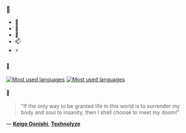 ### 👋

- 🔭
- 🌱
- 💬
- 📫
- ⚡

#### 🧏

[![Most used languages](https://github-readme-stats-aynah.vercel.app/api/top-langs/?username=aynh&theme=solarized-dark&langs_count=6&layout=compact&hide_title=true)](https://github.com/anuraghazra/github-readme-stats#gh-dark-mode-only)
[![Most used languages](https://github-readme-stats-aynah.vercel.app/api/top-langs/?username=aynh&theme=solarized-light&langs_count=6&layout=compact&hide_title=true)](https://github.com/anuraghazra/github-readme-stats#gh-light-mode-only)

#### 💬

> "If the only way to be granted life in this world is to surrender my body and soul to insanity, then I shall choose to meet my doom!"

&mdash; [**Keigo Oonishi**](https://myanimelist.net/character.php?q=Keigo%20Oonishi&cat=character), [**Texhnolyze**](https://myanimelist.net/search/all?q=Texhnolyze&cat=all)

